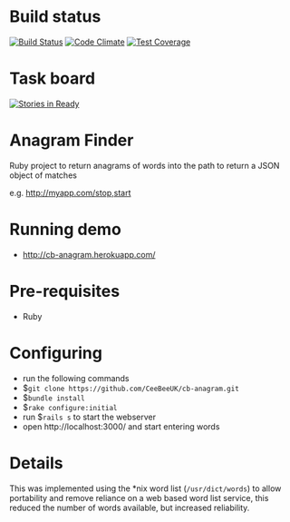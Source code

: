 # Build status
[![Build Status](https://travis-ci.org/CeeBeeUK/cb-anagram.svg)](https://travis-ci.org/CeeBeeUK/cb-anagram)
[![Code Climate](https://codeclimate.com/github/CeeBeeUK/cb-anagram/badges/gpa.svg)](https://codeclimate.com/github/CeeBeeUK/cb-anagram)
[![Test Coverage](https://codeclimate.com/github/CeeBeeUK/cb-anagram/badges/coverage.svg)](https://codeclimate.com/github/CeeBeeUK/cb-anagram)

# Task board
[![Stories in Ready](https://badge.waffle.io/CeeBeeUK/cb-anagram.svg?label=ready&title=Ready)](http://waffle.io/CeeBeeUK/cb-anagram)

# Anagram Finder
Ruby project to return anagrams of words into the path to return a JSON object of matches

e.g. http://myapp.com/stop,start

# Running demo
* http://cb-anagram.herokuapp.com/

# Pre-requisites
* Ruby

# Configuring
* run the following commands
* $`git clone https://github.com/CeeBeeUK/cb-anagram.git`
* $`bundle install`
* $`rake configure:initial`
* run $`rails s` to start the webserver
* open http://localhost:3000/ and start entering words

# Details
This was implemented using the \*nix word list (`/usr/dict/words`) to allow portability and remove reliance
on a web based word list service, this reduced the number of words available, but increased reliability.